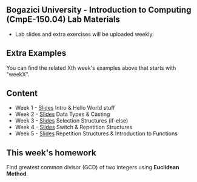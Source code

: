 ## Bogazici University - Introduction to Computing (CmpE-150.04) Lab Materials

- Lab slides and extra exercises will be uploaded weekly.

## Extra Examples
You can find the related Xth week's examples above that starts with "weekX".

## Content
* Week 1 - [Slides](https://github.com/melsener/cmpe150/blob/master/slides/week1.pdf) Intro & Hello World stuff 
* Week 2 -  [Slides](https://github.com/melsener/cmpe150/blob/master/slides/week2.pdf) Data Types & Casting
* Week 3 - [Slides](https://github.com/melsener/cmpe150/blob/master/slides/week3.pdf) Selection Structures (if-else)
* Week 4 - [Slides](https://github.com/melsener/cmpe150/blob/master/slides/week4.pdf) Switch & Repetition Structures
* Week 5 - [Slides](https://github.com/melsener/cmpe150/blob/master/slides/week5.pdf) Repetition Structures & Introduction to Functions

## This week's homework
Find greatest common divisor (GCD) of two integers using **Euclidean Method**.